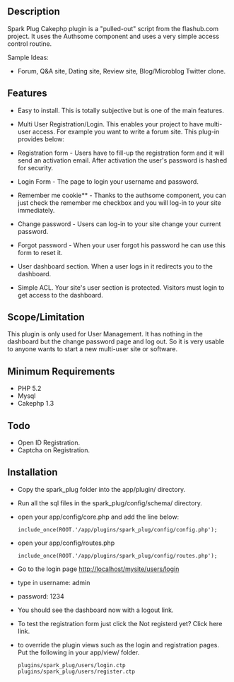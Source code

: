 ## Description

Spark Plug Cakephp plugin is a "pulled-out" script from the flashub.com project. It uses the Authsome component and uses a very simple access control routine. 

Sample Ideas:

- Forum, Q&A site, Dating site, Review site, Blog/Microblog Twitter clone.

## Features

- Easy to install. This is totally subjective but is one of the main features.

- Multi User Registration/Login. This enables your project to have multi-user access. For example you want to write a forum site. This plug-in provides below:

 - Registration form - Users have to fill-up the registration form and it will send an activation email. After activation the user's password is hashed for security.

 - Login Form - The page to login your username and password.

 - Remember me cookie** - Thanks to the authsome component, you can just check the remember me checkbox and you will log-in to your site immediately.

 - Change password - Users can log-in to your site change your current password.

 - Forgot password - When your user forgot his password he can use this form to reset it.

- User dashboard section. When a user logs in it redirects you to the dashboard.

- Simple ACL. Your site's user section is protected. Visitors must login to get access to the dashboard.

## Scope/Limitation

This plugin is only used for User Management. It has nothing in the dashboard but the change password page and log out. So it is very usable to anyone wants to start a new multi-user site or software.

## Minimum Requirements

- PHP 5.2
- Mysql
- Cakephp 1.3

## Todo

- Open ID Registration.
- Captcha on Registration.

## Installation

- Copy the spark_plug folder into the app/plugin/ directory.
- Run all the sql files in the spark_plug/config/schema/ directory.
- open your app/config/core.php and add the line below:
	
	`include_once(ROOT.'/app/plugins/spark_plug/config/config.php');`

- open your app/config/routes.php

	`include_once(ROOT.'/app/plugins/spark_plug/config/routes.php');`
	
- Go to the login page [http://localhost/mysite/users/login](http://localhost/mysite/users/login)
 - type in username: admin 
 - password: 1234

- You should see the dashboard now with a logout link.

- To test the registration form just click the Not registerd yet? Click here link.

- to override the plugin views such as the login and registration pages. Put the following in your app/view/ folder.

	`plugins/spark_plug/users/login.ctp`
	`plugins/spark_plug/users/register.ctp`